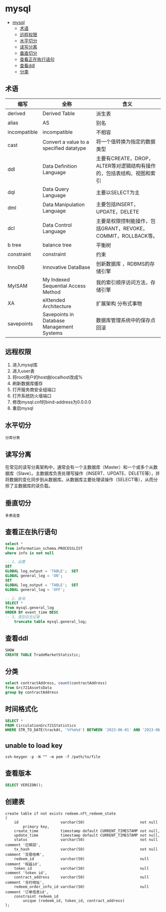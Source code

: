 # mysql

<!-- TOC -->
* [mysql](#mysql)
  * [术语](#术语)
  * [远程权限](#远程权限)
  * [水平切分](#水平切分)
  * [读写分离](#读写分离)
  * [垂直切分](#垂直切分)
  * [查看正在执行语句](#查看正在执行语句)
  * [查看ddl](#查看ddl)
  * [分类](#分类)
<!-- TOC -->

## 术语

| 缩写           | 全称                                        | 含义                                          |
|--------------|-------------------------------------------|---------------------------------------------|
| derived      | Derived Table                             | 派生表                                         |
| alias        | AS                                        | 别名                                          |
| incompatible | incompatible                              | 不相容                                         |
| cast         | Convert a value to a specified datatype   | 将一个值转换为指定的数据类型                              |
| ddl          | Data Definition Language                  | 主要有CREATE，DROP，ALTER等对逻辑结构有操作的，包括表结构、视图和索引  |
| dql          | Data Query Language                       | 主要以SELECT为主                                 |
| dml          | Data Manipulation Language                | 主要包括INSERT，UPDATE，DELETE                    |
| dcl          | Data Control Language                     | 主要是权限控制能操作，包括GRANT，REVOKE，COMMIT，ROLLBACK等。 |
| b tree       | balance tree                              | 平衡树                                         |
| constraint   | constraint                                | 约束                                          |
| InnoDB       | Innovative DataBase                       | 创新数据库 ，RDBMS的存储引擎                           |
| MyISAM       | My Indexed Sequential Access Method       | 我的索引顺序访问方法，存储引擎                             |
| XA           | eXtended Architecture                     | 扩展架构   分布式事物                                |
| savepoints   | Savepoints in Database Management Systems | 数据库管理系统中的保存点 回滚                             |

## 远程权限

1. 进入mysql库
2. 进入user表
3. 将root用户的host由localhost改成%
4. 刷新数据库缓存
5. 打开服务商安全组端口
6. 打开系统防火墙端口
7. 修改mysql.cnf的bind-address为0.0.0.0
8. 重启mysql

## 水平切分

```shell
分库分表
```

## 读写分离

在常见的读写分离架构中，通常会有一个主数据库（Master）和一个或多个从数据库（Slave）。主数据库负责处理写操作（INSERT、UPDATE、DELETE等），并将数据的变化同步到从数据库。从数据库主要处理读操作（SELECT等），从而分担了主数据库的读负载。

## 垂直切分

```shell
多表连查
```

## 查看正在执行语句

```sql
select *
from information_schema.PROCESSLIST
where info is not null
```

```sql
-- 1、设置
SET
GLOBAL log_output = 'TABLE';  SET
GLOBAL general_log = 'ON';
SET
GLOBAL log_output = 'TABLE';  SET
GLOBAL general_log = 'OFF';

-- 2、查询
SELECT *
from mysql.general_log
ORDER BY event_time DESC
-- 3、清空日志记录
    truncate table mysql.general_log;

```

## 查看ddl

```sql
SHOW
CREATE TABLE TradeMarketStatistic;

```

## 分类

```sql
select contractAddress, count(contractAddress)
from Grc721AssetsData
group by contractAddress
```

## 时间格式化
```sql
SELECT *
FROM CirculationGrc721Statistics
WHERE STR_TO_DATE(trackAt, '%Y%m%d') BETWEEN '2023-06-01' AND '2023-06-02';
```

##  unable to load key
```
ssh-keygen -p -N "" -m pem -f /path/to/file
```
## 查看版本
```sql
SELECT VERSION();

```
## 创建表

```shell
create table if not exists redeem.nft_redeem_state
(
    id                   varchar(50)                         not null
        primary key,
    create_time          timestamp default CURRENT_TIMESTAMP not null,
    update_time          timestamp default CURRENT_TIMESTAMP not null,
    status               varchar(50)                         not null comment '已赎回',
    tx_hash              varchar(50)                         not null comment '交易哈希',
    redeem_id            varchar(50)                         null comment '权益id',
    token_id             varchar(50)                         null comment 'token id',
    contract_address     varchar(50)                         null comment '合约地址',
    redeem_order_info_id varchar(50)                         null comment '订单信息id',
    constraint redeem_id
        unique (redeem_id, token_id, contract_address)
);
```